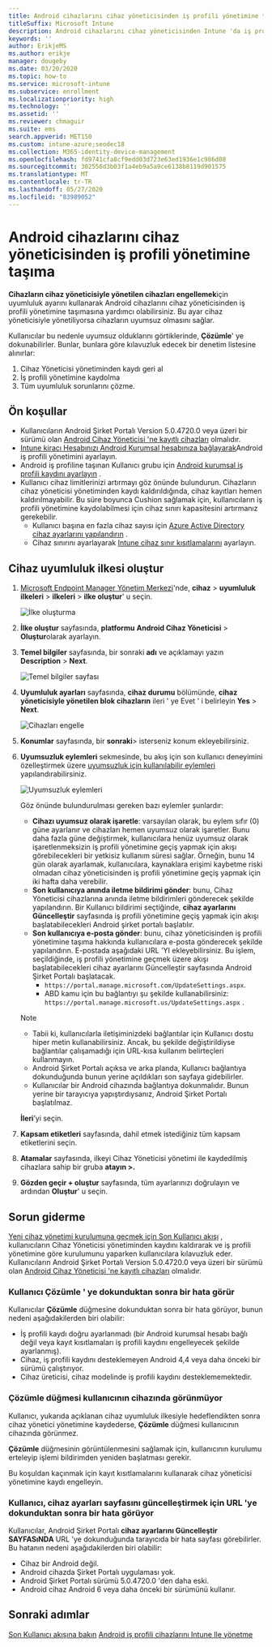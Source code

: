 ```yaml
---
title: Android cihazlarını cihaz yöneticisinden iş profili yönetimine taşıma
titleSuffix: Microsoft Intune
description: Android cihazlarını cihaz yöneticisinden Intune 'da iş profili yönetimine taşıyın.
keywords: ''
author: ErikjeMS
ms.author: erikje
manager: dougeby
ms.date: 03/20/2020
ms.topic: how-to
ms.service: microsoft-intune
ms.subservice: enrollment
ms.localizationpriority: high
ms.technology: ''
ms.assetid: ''
ms.reviewer: chmaguir
ms.suite: ems
search.appverid: MET150
ms.custom: intune-azure;seodec18
ms.collection: M365-identity-device-management
ms.openlocfilehash: fd9741cfa8cf9edd03d723e63ed1936e1c986d08
ms.sourcegitcommit: 302556d3b03f1a4eb9a5a9ce6138b8119d901575
ms.translationtype: MT
ms.contentlocale: tr-TR
ms.lasthandoff: 05/27/2020
ms.locfileid: "83989052"
---
```

# <a name="move-android-devices-from-device-administrator-to-work-profile-management"></a>Android cihazlarını cihaz yöneticisinden iş profili yönetimine taşıma

**Cihazların cihaz yöneticisiyle yönetilen cihazları engellemek**için uyumluluk ayarını kullanarak Android cihazlarını cihaz yöneticisinden iş profili yönetimine taşımasına yardımcı olabilirsiniz. Bu ayar cihaz yöneticisiyle yönetiliyorsa cihazların uyumsuz olmasını sağlar. 

Kullanıcılar bu nedenle uyumsuz olduklarını görtiklerinde, **Çözümle**' ye dokunabilirler. Bunlar, bunlara göre kılavuzluk edecek bir denetim listesine alınırlar:
1. Cihaz Yöneticisi yönetiminden kaydı geri al
2. İş profili yönetimine kaydolma
3. Tüm uyumluluk sorunlarını çözme. 

## <a name="prerequisites"></a>Ön koşullar

- Kullanıcıların Android Şirket Portalı Version 5.0.4720.0 veya üzeri bir sürümü olan [Android Cihaz Yöneticisi 'ne kayıtlı cihazları](android-enroll-device-administrator.md) olmalıdır.
- [Intune kiracı Hesabınızı Android Kurumsal hesabınıza bağlayarak](connect-intune-android-enterprise.md)Android iş profili yönetimini ayarlayın.
- Android iş profiline taşınan Kullanıcı grubu için [Android kurumsal iş profili kaydını ayarlayın](android-work-profile-enroll.md) .
- Kullanıcı cihaz limitlerinizi artırmayı göz önünde bulundurun. Cihazların cihaz yöneticisi yönetiminden kaydı kaldırıldığında, cihaz kayıtları hemen kaldırılmayabilir. Bu süre boyunca Cushion sağlamak için, kullanıcıların iş profili yönetimine kaydolabilmesi için cihaz sınırı kapasitesini artırmanız gerekebilir.
  - Kullanıcı başına en fazla cihaz sayısı için [Azure Active Directory cihaz ayarlarını yapılandırın](https://docs.microsoft.com/azure/active-directory/devices/device-management-azure-portal#configure-device-settings) .
  - Cihaz sınırını ayarlayarak [Intune cihaz sınır kısıtlamalarını](enrollment-restrictions-set.md#create-a-device-limit-restriction) ayarlayın. 

## <a name="create-device-compliance-policy"></a>Cihaz uyumluluk ilkesi oluştur

1. [Microsoft Endpoint Manager Yönetim Merkezi](https://go.microsoft.com/fwlink/?linkid=2109431)'nde, **cihaz**  >  **uyumluluk ilkeleri**  >  **ilkeleri**  >  **ilke oluştur**' u seçin.

    ![İlke oluşturma](./media/android-move-device-admin-work-profile/create-policy.png)

2. **İlke oluştur** sayfasında, **platformu** **Android Cihaz Yöneticisi**  >  **Oluştur**olarak ayarlayın.
3. **Temel bilgiler** sayfasında, bir sonraki **adı** ve açıklamayı yazın **Description**  >  **Next**.

    ![Temel bilgiler sayfası](./media/android-move-device-admin-work-profile/basics.png)
    
4. **Uyumluluk ayarları** sayfasında, **cihaz durumu** bölümünde, **cihaz yöneticisiyle yönetilen blok cihazların** ileri ' ye Evet ' i belirleyin **Yes**  >  **Next**.

    ![Cihazları engelle](./media/android-move-device-admin-work-profile/block-devices.png)

5. **Konumlar** sayfasında, bir **sonraki**> isterseniz konum ekleyebilirsiniz.

6. **Uyumsuzluk eylemleri** sekmesinde, bu akış için son kullanıcı deneyimini özelleştirmek üzere [uyumsuzluk için kullanılabilir eylemleri](../protect/actions-for-noncompliance.md#available-actions-for-noncompliance) yapılandırabilirsiniz.

    ![Uyumsuzluk eylemleri](media/android-move-device-admin-work-profile/noncompliance-actions.png)

    Göz önünde bulundurulması gereken bazı eylemler şunlardır:

    - **Cihazı uyumsuz olarak işaretle**: varsayılan olarak, bu eylem sıfır (0) güne ayarlanır ve cihazları hemen uyumsuz olarak işaretler. Bunu daha fazla güne değiştirmek, kullanıcılara henüz uyumsuz olarak işaretlenmeksizin iş profili yönetimine geçiş yapmak için akışı görebilecekleri bir yetkisiz kullanım süresi sağlar. Örneğin, bunu 14 gün olarak ayarlamak, kullanıcılara, kaynaklara erişimi kaybetme riski olmadan cihaz yöneticisinden iş profili yönetimine geçiş yapmak için iki hafta daha verebilir.
    - **Son kullanıcıya anında iletme bildirimi gönder**: bunu, Cihaz Yöneticisi cihazlarına anında iletme bildirimleri gönderecek şekilde yapılandırın. Bir Kullanıcı bildirimi seçtiğinde, **cihaz ayarlarını Güncelleştir** sayfasında iş profili yönetimine geçiş yapmak için akışı başlatabilecekleri Android şirket portalı başlatılır.
    - **Son kullanıcıya e-posta gönder**: bunu, cihaz yöneticisinden iş profili yönetimine taşıma hakkında kullanıcılara e-posta gönderecek şekilde yapılandırın. E-postada aşağıdaki URL 'YI ekleyebilirsiniz. Bu işlem, seçildiğinde, iş profili yönetimine geçmek üzere akışı başlatabilecekleri cihaz ayarlarını Güncelleştir sayfasında Android Şirket Portalı başlatacak.
      - `https://portal.manage.microsoft.com/UpdateSettings.aspx`.
      - ABD kamu için bu bağlantıyı şu şekilde kullanabilirsiniz: `https://portal.manage.microsoft.us/UpdateSettings.aspx` .
  
    > [!NOTE]
    > - Tabii ki, kullanıcılarla iletişiminizdeki bağlantılar için Kullanıcı dostu hiper metin kullanabilirsiniz. Ancak, bu şekilde değiştirildiyse bağlantılar çalışamadığı için URL-kısa kullanım belirteçleri kullanmayın.
    > - Android Şirket Portalı açıksa ve arka planda, Kullanıcı bağlantıya dokunduğunda bunun yerine açıldıkları son sayfaya gidebilirler.
    > - Kullanıcılar bir Android cihazında bağlantıya dokunmalıdır. Bunun yerine bir tarayıcıya yapıştırdıysanız, Android Şirket Portalı başlatılmaz. 

    **İleri**’yi seçin.

7. **Kapsam etiketleri** sayfasında, dahil etmek istediğiniz tüm kapsam etiketlerini seçin.
8. **Atamalar** sayfasında, ilkeyi Cihaz Yöneticisi yönetimi ile kaydedilmiş cihazlara sahip bir gruba **atayın >.**
9. **Gözden geçir + oluştur** sayfasında, tüm ayarlarınızı doğrulayın ve ardından **Oluştur**' u seçin.

## <a name="troubleshooting"></a>Sorun giderme

[Yeni cihaz yönetimi kurulumuna geçmek için Son Kullanıcı akışı](../user-help/move-to-new-device-management-setup.md) , kullanıcıların Cihaz Yöneticisi yönetiminden kaydını kaldırarak ve iş profili yönetimine göre kurulumunu yaparken kullanıcılara kılavuzluk eder. Kullanıcıların Android Şirket Portalı Version 5.0.4720.0 veya üzeri bir sürümü olan [Android Cihaz Yöneticisi 'ne kayıtlı cihazları](android-enroll-device-administrator.md) olmalıdır.

### <a name="user-sees-an-error-after-tapping-resolve"></a>Kullanıcı Çözümle ' ye dokunduktan sonra bir hata görür
Kullanıcılar **Çözümle** düğmesine dokunduktan sonra bir hata görüyor, bunun nedeni aşağıdakilerden biri olabilir:
- İş profili kaydı doğru ayarlanmadı (bir Android kurumsal hesabı bağlı değil veya kayıt kısıtlamaları iş profili kaydını engelleyecek şekilde ayarlanmış).
- Cihaz, iş profili kaydını desteklemeyen Android 4,4 veya daha önceki bir sürümü çalıştırıyor. 
- Cihaz üreticisi, cihaz modelinde iş profili kaydını desteklememektedir.

### <a name="resolve-button-doesnt-appear-on-the-users-device"></a>Çözümle düğmesi kullanıcının cihazında görünmüyor
Kullanıcı, yukarıda açıklanan cihaz uyumluluk ilkesiyle hedeflendikten sonra cihaz yönetici yönetimine kaydederse, **Çözümle** düğmesi kullanıcının cihazında görünmez.

**Çözümle** düğmesinin görüntülenmesini sağlamak için, kullanıcının kurulumu erteleyip işlemi bildirimden yeniden başlatması gerekir.

Bu koşuldan kaçınmak için kayıt kısıtlamalarını kullanarak cihaz yöneticisi yönetimine kaydı engelleyin.

### <a name="user-sees-an-error-after-tapping-url-to-update-device-settings-page"></a>Kullanıcı, cihaz ayarları sayfasını güncelleştirmek için URL 'ye dokunduktan sonra bir hata görüyor
Kullanıcılar, Android Şirket Portalı **cihaz ayarlarını Güncelleştir SAYFASıNDA** URL 'ye dokunduğunda tarayıcıda bir hata sayfası görebilirler. Bu hatanın nedeni aşağıdakilerden biri olabilir:
- Cihaz bir Android değil.
- Android cihazda Şirket Portalı uygulaması yok.
- Android Şirket Portalı sürümü 5.0.4720.0 'den daha eski.
- Android cihaz Android 6 veya daha önceki bir sürümünü kullanır. 

## <a name="next-steps"></a>Sonraki adımlar
[Son Kullanıcı akışına bakın](../user-help/move-to-new-device-management-setup.md) 
 [Android iş profili cihazlarını Intune Ile yönetme](android-enterprise-overview.md)
